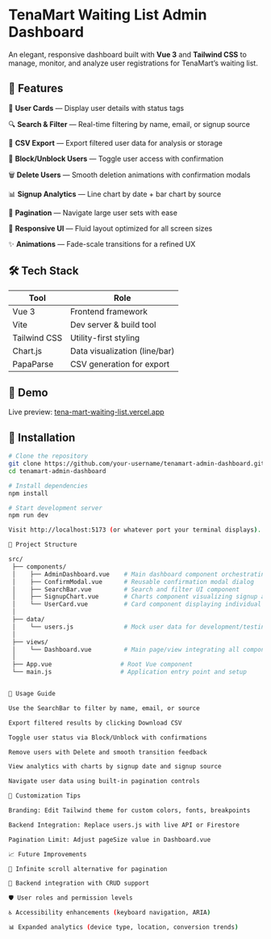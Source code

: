 # TenaMart Waiting List Admin Dashboard

An elegant, responsive dashboard built with **Vue 3** and **Tailwind CSS** to manage, monitor, and analyze user registrations for TenaMart’s waiting list.

## 🌟 Features

🧍 **User Cards** — Display user details with status tags
  
🔍 **Search & Filter** — Real-time filtering by name, email, or signup source
  
📄 **CSV Export** — Export filtered user data for analysis or storage
  
🚫 **Block/Unblock Users** — Toggle user access with confirmation
  
🗑️ **Delete Users** — Smooth deletion animations with confirmation modals
  
📊 **Signup Analytics** — Line chart by date + bar chart by source
  
🧭 **Pagination** — Navigate large user sets with ease
  
🎨 **Responsive UI** — Fluid layout optimized for all screen sizes
 
✨ **Animations** — Fade-scale transitions for a refined UX

## 🛠️ Tech Stack

| Tool         | Role                             |
|--------------|----------------------------------|
| Vue 3        | Frontend framework               |
| Vite         | Dev server & build tool          |
| Tailwind CSS | Utility-first styling            |
| Chart.js     | Data visualization (line/bar)    |
| PapaParse    | CSV generation for export        |

## 🔗 Demo

Live preview: [tena-mart-waiting-list.vercel.app](https://tena-mart-waiting-list.vercel.app)

## 🚀 Installation

```bash
# Clone the repository
git clone https://github.com/your-username/tenamart-admin-dashboard.git
cd tenamart-admin-dashboard

# Install dependencies
npm install

# Start development server
npm run dev

Visit http://localhost:5173 (or whatever port your terminal displays).

📁 Project Structure

src/
 ├── components/
 │    ├── AdminDashboard.vue    # Main dashboard component orchestrating the app
 │    ├── ConfirmModal.vue      # Reusable confirmation modal dialog
 │    ├── SearchBar.vue         # Search and filter UI component
 │    ├── SignupChart.vue       # Charts component visualizing signup analytics
 │    └── UserCard.vue          # Card component displaying individual user info
 │
 ├── data/
 │    └── users.js              # Mock user data for development/testing
 │
 ├── views/
 │    └── Dashboard.vue         # Main page/view integrating all components
 │
 ├── App.vue                   # Root Vue component
 └── main.js                   # Application entry point and setup


📘 Usage Guide

Use the SearchBar to filter by name, email, or source

Export filtered results by clicking Download CSV

Toggle user status via Block/Unblock with confirmations

Remove users with Delete and smooth transition feedback

View analytics with charts by signup date and signup source

Navigate user data using built-in pagination controls

🎨 Customization Tips

Branding: Edit Tailwind theme for custom colors, fonts, breakpoints

Backend Integration: Replace users.js with live API or Firestore

Pagination Limit: Adjust pageSize value in Dashboard.vue

📈 Future Improvements

🔄 Infinite scroll alternative for pagination

🔗 Backend integration with CRUD support

🛡️ User roles and permission levels

♿ Accessibility enhancements (keyboard navigation, ARIA)

📊 Expanded analytics (device type, location, conversion trends)
